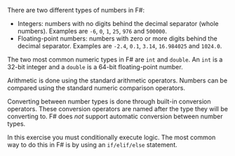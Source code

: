 There are two different types of numbers in F#:

- Integers: numbers with no digits behind the decimal separator (whole numbers). Examples are `-6`, `0`, `1`, `25`, `976` and `500000`.
- Floating-point numbers: numbers with zero or more digits behind the decimal separator. Examples are `-2.4`, `0.1`, `3.14`, `16.984025` and `1024.0`.

The two most common numeric types in F# are `int` and `double`. An `int` is a 32-bit integer and a `double` is a 64-bit floating-point number.

Arithmetic is done using the standard arithmetic operators. Numbers can be compared using the standard numeric comparison operators.

Converting between number types is done through built-in conversion operators. These conversion operators are named after the type they will be converting to. F# does _not_ support automatic conversion between number types.

In this exercise you must conditionally execute logic. The most common way to do this in F# is by using an `if/elif/else` statement.
